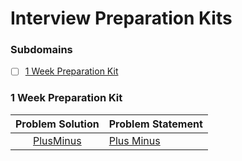 # Interview Preparation Kits

### Subdomains

- [ ] [1 Week Preparation Kit](https://github.com/natalyayyad/Coding-Problems/tree/master/HackerRank/Interview%20Preparation%20Kits/1%20Week%20Preparation%20Kit)

### 1 Week Preparation Kit

| Problem Solution | Problem Statement                                       |
| :--------------: | ------------------------------------------------------- |
|      [PlusMinus]      | [Plus Minus]                                       |


[//]: # "1 Week Preparation Kit"
[PlusMinus]: Interview%20Preparation%20Kits/1%20Week%20Preparation%20Kits/PlusMinus.java?ts=4
[Plus Minus]: https://www.hackerrank.com/challenges/one-week-preparation-kit-plus-minus/problem?isFullScreen=true&h_l=interview&playlist_slugs%5B%5D=preparation-kits&playlist_slugs%5B%5D=one-week-preparation-kit&playlist_slugs%5B%5D=one-week-day-one
[//]: # "EOF"
